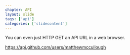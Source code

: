 ```yaml
---
chapter: API
layout: slide
tags: ['api']
categories: ['slidecontent']
---
```


You can even just HTTP GET an API URL in a web browser.

<https://api.github.com/users/matthewmccullough>
